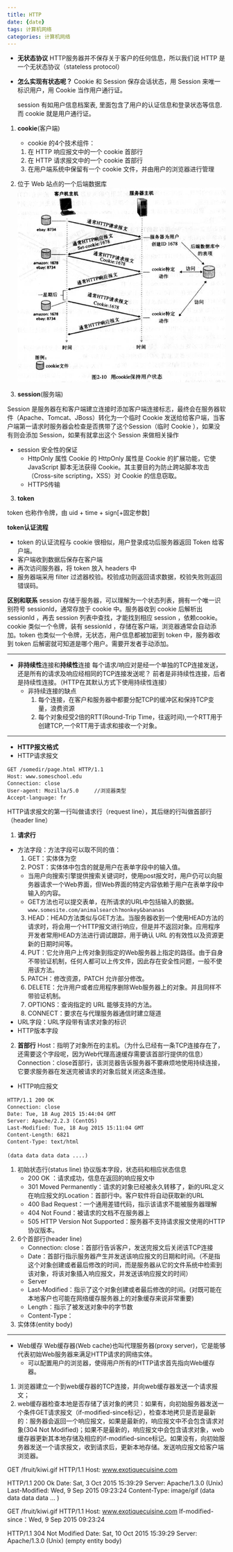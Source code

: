 ```yaml
---
title: HTTP
date: {date}
tags: 计算机网络
categories: 计算机网络
---
```

* **无状态协议**
  HTTP服务器并不保存关于客户的任何信息，所以我们说 HTTP 是一个无状态协议（stateless protocol）

* **怎么实现有状态呢？**
  Cookie 和 Session 保存会话状态，用 Session 来唯一标识用户，用 Cookie 当作用户通行证。

  session 有如用户信息档案表, 里面包含了用户的认证信息和登录状态等信息. 而 cookie 就是用户通行证。
1. **cookie**(客户端)
    
    * cookie 的4个技术组件：
    1. 在 HTTP 响应报文中的一个 cookie 首部行
    2. 在 HTTP 请求报文中的一个 cookie 首部行
    3. 在用户端系统中保留有一个 cookie 文件，并由用户的浏览器进行管理
4. 位于 Web 站点的一个后端数据库
    ![](https://github.com/Wayne-98/image/blob/master/Internet/Cookie.png?raw=true)


2. **session**(服务端)

Session 是服务器在和客户端建立连接时添加客户端连接标志，最终会在服务器软件（Apache、Tomcat、JBoss）转化为一个临时 Cookie 发送给给客户端，当客户端第一请求时服务器会检查是否携带了这个Session（临时 Cookie ），如果没有则会添加 Session，如果有就拿出这个 Session 来做相关操作

* session 安全性的保证
    * HttpOnly 属性
Cookie 的 HttpOnly 属性是 Cookie 的扩展功能，它使 JavaScript 脚本无法获得 Cookie。其主要目的为防止跨站脚本攻击（Cross-site scripting，XSS）对 Cookie 的信息窃取。
    * HTTPS传输
    

3. **token**

token 也称作令牌，由 uid + time + sign[+固定参数]

**token认证流程**
* token 的认证流程与 cookie 很相似，用户登录成功后服务器返回 Token 给客户端。
* 客户端收到数据后保存在客户端
* 再次访问服务器，将 token 放入 headers 中
* 服务器端采用 filter 过滤器校验。校验成功则返回请求数据，校验失败则返回错误码。

**区别和联系**
session 存储于服务器，可以理解为一个状态列表，拥有一个唯一识别符号 sessionId，通常存放于 cookie 中。服务器收到 cookie 后解析出 sessionId ，再去 session 列表中查找，才能找到相应 session ，依赖cookie。cookie 类似一个令牌，装有 sessionId ，存储在客户端，浏览器通常会自动添加。token 也类似一个令牌，无状态，用户信息都被加密到 token 中，服务器收到 token 后解密就可知道是哪个用户。需要开发者手动添加。

***
* **非持续性**连接和**持续性**连接
每个请求/响应对是经一个单独的TCP连接发送，还是所有的请求及响应经相同的TCP连接发送呢？
前者是非持续性连接，后者是持续性连接。（HTTP在其默认方式下使用持续性连接）
    * 非持续连接的缺点
        1. 每个连接，在客户和服务器中都要分配TCP的缓冲区和保持TCP变量，浪费资源
        2. 每个对象经受2倍的RTT(Round-Trip Time，往返时间),一个RTT用于创建TCP,一个RTT用于请求和接收一个对象。
***
* **HTTP报文格式**
* HTTP请求报文
```
GET /somedir/page.html HTTP/1.1
Host: www.someschool.edu
Connection: close
User-agent: Mozilla/5.0     //浏览器类型
Accept-language: fr         
```
HTTP请求报文的第一行叫做请求行（request line），其后继的行叫做首部行（header line）
1. **请求行**
* 方法字段：方法字段可以取不同的值：
    1. GET：实体体为空
    2. POST：实体体中包含的就是用户在表单字段中的输入值。
    * 当用户向搜索引擎提供搜索关键词时，使用post报文时，用户仍可以向服务器请求一个Web界面，但Web界面的特定内容依赖于用户在表单字段中输入的内容。  
    * GET方法也可以提交表单，在所请求的URL中包括输入的数据。
    `www.somesite.com/animalsearch?monkey&bananas`
    3. HEAD：HEAD方法类似与GET方法。当服务器收到一个使用HEAD方法的请求时，将会用一个HTTP报文进行响应，但是并不返回对象。应用程序开发者常用HEAD方法进行调试跟踪，用于确认 URL 的有效性以及资源更新的日期时间等。
    4. PUT：它允许用户上传对象到指定的Web服务器上指定的路径。由于自身不带验证机制，任何人都可以上传文件，因此存在安全性问题，一般不使用该方法。
    5. PATCH：修改资源，PATCH 允许部分修改。
    6. DELETE：允许用户或者应用程序删除Web服务器上的对象。并且同样不带验证机制。
    7. OPTIONS：查询指定的 URL 能够支持的方法。
    8. CONNECT：要求在与代理服务器通信时建立隧道
* URL字段：URL字段带有请求对象的标识
* HTTP版本字段
2. **首部行**
    Host：指明了对象所在的主机。（为什么已经有一条TCP连接存在了，还需要这个字段呢，因为Web代理高速缓存需要该首部行提供的信息）
    Connection：close首部行，该浏览器告诉服务器不要麻烦地使用持续连接，它要求服务器在发送完被请求的对象后就关闭这条连接。
    
* HTTP响应报文
```
HTTP/1.1 200 OK
Connection: close
Date: Tue, 18 Aug 2015 15:44:04 GMT
Server: Apache/2.2.3 (CentOS)
Last-Modified: Tue, 18 Aug 2015 15:11:04 GMT
Content-Length: 6821
Content-Type: text/html

(data data data data ....)
```
1. 初始状态行(status line)
    协议版本字段，状态码和相应状态信息
    * 200 OK ：请求成功，信息在返回的响应报文中
    * 301 Moved Permanently：请求的对象已经被永久转移了，新的URL定义在响应报文的Location：首部行中。客户软件将自动获取新的URL
    * 400 Bad Request：一个通用差错代码，指示该请求不能被服务器理解
    * 404 Not Found：被请求的文档不在服务器上
    * 505 HTTP Version Not Supported：服务器不支持请求报文使用的HTTP协议版本。
2. 6个首部行(header line)
    * Connection: close：首部行告诉客户，发送完报文后关闭该TCP连接
    * Date：首部行指示服务器产生并发送该响应报文的日期和时间。（不是指这个对象创建或者最后修改的时间，而是服务器从它的文件系统中检索到该对象，将该对象插入响应报文，并发送该响应报文的时间）
    * Server
    * Last-Modified：指示了这个对象创建或者最后修改的时间。(对既可能在本地客户也可能在网络缓存服务器上的对象缓存来说非常重要)
    * Length：指示了被发送对象中的字节数
    * Content-Type：
3. 实体体(entity body)
***
* Web缓存
Web缓存器(Web cache)也叫代理服务器(proxy server)，它是能够代表初始Web服务器来满足HTTP请求的网络实体。
    * 可以配置用户的浏览器，使得用户所有的HTTP请求首先指向Web缓存器。

1. 浏览器建立一个到web缓存器的TCP连接，并向web缓存器发送一个请求报文；
2. web缓存器检查本地是否存储了该对象的拷贝：如果有，向初始服务器发送一个条件GET请求报文（if-modified-since标记），检查本地拷贝是否是最新的：服务器会返回一个响应报文，如果是最新的，响应报文中不会包含请求对象(304 Not Modified)；如果不是最新的，响应报文中会包含请求对象，web缓存器更新其本地存储及相应的if-modified-since标记。如果没有，向初始服务器发送一个请求报文，收到请求后，更新本地存储。发送响应报文给客户端浏览器。

GET /fruit/kiwi.gif HTTP/1.1
Host: www.exotiquecuisine.com

HTTP/1.1 200 Ok
Date: Sat, 3 Oct 2015 15:39:29
Server: Apache/1.3.0 (Unix)
Last-Modified: Wed, 9 Sep 2015 09:23:24
Content-Type: image/gif
(data data data data ... ) 

GET /fruit/kiwi.gif HTTP/1.1
Host: www.exotiquecuisine.com
If-modified-since：Wed, 9 Sep 2015 09:23:24

HTTP/1.1 304 Not Modified
Date: Sat, 10 Oct 2015 15:39:29
Server: Apache/1.3.0 (Unix)
(empty entity body)

